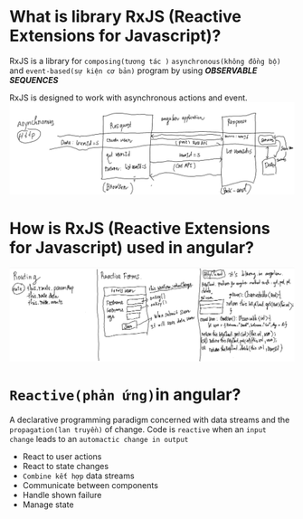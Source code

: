 
# What is library RxJS (Reactive Extensions for Javascript)?

RxJS is a library for ```composing(tương tác )``` ```asynchronous(không đồng bộ)```  and ```event-based(sự kiện cơ bản)``` program by using ***OBSERVABLE SEQUENCES***

RxJS is designed to work with asynchronous actions and event.
![enter image description here](https://github.com/thanhlong2803/update-image/blob/main/image4/asynchronous1.png)

# How is RxJS (Reactive Extensions for Javascript) used in angular?

![enter image description here](https://github.com/thanhlong2803/update-image/blob/main/image4/obserable.png)

# ```Reactive(phản ứng)```in angular?
A declarative programming paradigm concerned with data streams and the ```propagation(lan truyền)``` of change.
Code is ```reactive``` when an ```input change``` leads to an ```automactic change in output```

 - React to user actions
 - React to state changes	
 - ```Combine kết hợp``` data streams 
 - Communicate between components 
 - Handle shown failure 
 - Manage state
